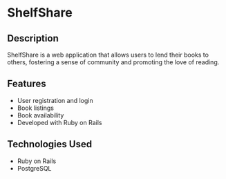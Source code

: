 # ShelfShare

## Description
ShelfShare is a web application that allows users to lend their books to others, fostering a sense of community and promoting the love of reading.


## Features
- User registration and login
- Book listings
- Book availability
- Developed with Ruby on Rails

## Technologies Used
- Ruby on Rails
- PostgreSQL

